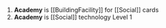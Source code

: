 1. **Academy** is [[BuildingFacility]] for [[Social]] cards
2. **Academy** is [[Social]] technology Level 1
